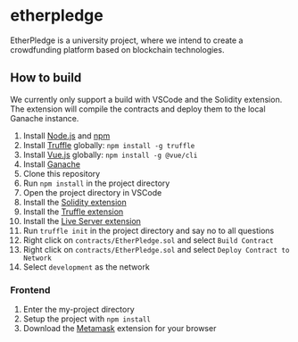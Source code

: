 # etherpledge
EtherPledge is a university project, where we intend to create a crowdfunding platform based on blockchain technologies.

## How to build
We currently only support a build with VSCode and the Solidity extension. The extension will compile the contracts and deploy them to the local Ganache instance.

1. Install [Node.js](https://nodejs.org/en/) and [npm](https://www.npmjs.com/)
2. Install [Truffle](http://truffleframework.com/) globally: `npm install -g truffle`
3. Install [Vue.js](https://vuejs.org/) globally: `npm install -g @vue/cli`
4. Install [Ganache](http://truffleframework.com/ganache/)
5. Clone this repository
6. Run `npm install` in the project directory
7. Open the project directory in VSCode
8. Install the [Solidity extension](https://marketplace.visualstudio.com/items?itemName=JuanBlanco.solidity)
9. Install the [Truffle extension](https://marketplace.visualstudio.com/items?itemName=trufflesuite-csi.truffle-vscode)
10. Install the [Live Server extension](https://marketplace.visualstudio.com/items?itemName=ritwickdey.LiveServer)
11. Run `truffle init` in the project directory and say no to all questions
12. Right click on `contracts/EtherPledge.sol` and select `Build Contract`
13. Right click on `contracts/EtherPledge.sol` and select `Deploy Contract to Network`
14. Select `development` as the network

### Frontend
1. Enter the my-project directory
2. Setup the project with `npm install`
3. Download the [Metamask](https://metamask.io/) extension for your browser